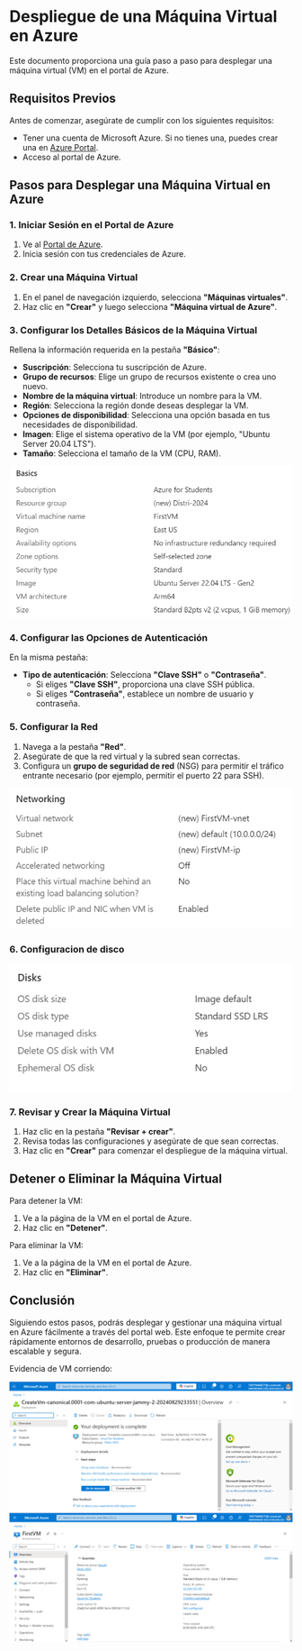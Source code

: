 # Despliegue de una Máquina Virtual en Azure

Este documento proporciona una guía paso a paso para desplegar una máquina virtual (VM) en el portal de Azure. 

## Requisitos Previos

Antes de comenzar, asegúrate de cumplir con los siguientes requisitos:

- Tener una cuenta de Microsoft Azure. Si no tienes una, puedes crear una en [Azure Portal](https://portal.azure.com).
- Acceso al portal de Azure.

## Pasos para Desplegar una Máquina Virtual en Azure

### 1. Iniciar Sesión en el Portal de Azure

1. Ve al [Portal de Azure](https://portal.azure.com).
2. Inicia sesión con tus credenciales de Azure.

### 2. Crear una Máquina Virtual

1. En el panel de navegación izquierdo, selecciona **"Máquinas virtuales"**.
2. Haz clic en **"Crear"** y luego selecciona **"Máquina virtual de Azure"**.

### 3. Configurar los Detalles Básicos de la Máquina Virtual

Rellena la información requerida en la pestaña **"Básico"**:

- **Suscripción**: Selecciona tu suscripción de Azure.
- **Grupo de recursos**: Elige un grupo de recursos existente o crea uno nuevo.
- **Nombre de la máquina virtual**: Introduce un nombre para la VM.
- **Región**: Selecciona la región donde deseas desplegar la VM.
- **Opciones de disponibilidad**: Selecciona una opción basada en tus necesidades de disponibilidad.
- **Imagen**: Elige el sistema operativo de la VM (por ejemplo, "Ubuntu Server 20.04 LTS").
- **Tamaño**: Selecciona el tamaño de la VM (CPU, RAM).

![](/imgs/Captura%20de%20pantalla%202024-08-29%20234231.png)
### 4. Configurar las Opciones de Autenticación

En la misma pestaña:

- **Tipo de autenticación**: Selecciona **"Clave SSH"** o **"Contraseña"**.
  - Si eliges **"Clave SSH"**, proporciona una clave SSH pública.
  - Si eliges **"Contraseña"**, establece un nombre de usuario y contraseña.

### 5. Configurar la Red

1. Navega a la pestaña **"Red"**.
2. Asegúrate de que la red virtual y la subred sean correctas.
3. Configura un **grupo de seguridad de red** (NSG) para permitir el tráfico entrante necesario (por ejemplo, permitir el puerto 22 para SSH).

![](/imgs/Captura%20de%20pantalla%202024-08-29%20234302.png)

### 6. Configuracion de disco

![](/imgs/Captura%20de%20pantalla%202024-08-29%20234253.png)

### 7. Revisar y Crear la Máquina Virtual

1. Haz clic en la pestaña **"Revisar + crear"**.
2. Revisa todas las configuraciones y asegúrate de que sean correctas.
3. Haz clic en **"Crear"** para comenzar el despliegue de la máquina virtual.

## Detener o Eliminar la Máquina Virtual

Para detener la VM:
1. Ve a la página de la VM en el portal de Azure.
2. Haz clic en **"Detener"**.

Para eliminar la VM:
1. Ve a la página de la VM en el portal de Azure.
2. Haz clic en **"Eliminar"**.

## Conclusión

Siguiendo estos pasos, podrás desplegar y gestionar una máquina virtual en Azure fácilmente a través del portal web. Este enfoque te permite crear rápidamente entornos de desarrollo, pruebas o producción de manera escalable y segura.

Evidencia de VM corriendo:

![](/imgs/vmrun.png)
![](/imgs/vm.png)